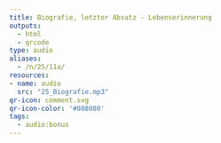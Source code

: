 ```yaml
---
title: Biografie, letzter Absatz - Lebenserinnerung
outputs:
  - html
  - qrcode
type: audio
aliases:
  - /n/25/11a/
resources:
- name: audio
  src: "25_Biografie.mp3"
qr-icon: comment.svg
qr-icon-color: '#808080'
tags:
  - audio:bonus
---
```

